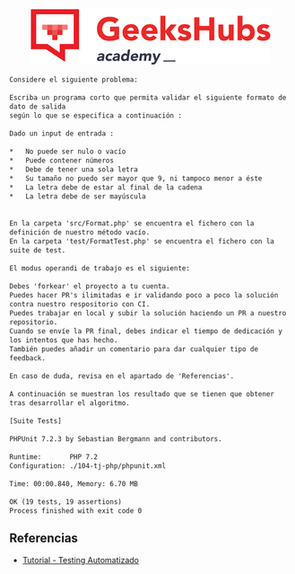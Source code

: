 <p align="center">
    <img src="https://github.com/GeeksHubsAcademy/2020-geekshubs-media/blob/master/image/logo.png" >	
</p>

    Considere el siguiente problema:

    Escriba un programa corto que permita validar el siguiente formato de dato de salida
    según lo que se especifica a continuación :
    
	Dado un input de entrada :

	* 	No puede ser nulo o vacío
    *	Puede contener números 
	*	Debe de tener una sola letra
	* 	Su tamaño no puedo ser mayor que 9, ni tampoco menor a éste
	*	La letra debe de estar al final de la cadena
	*	La letra debe de ser mayúscula


    En la carpeta 'src/Format.php' se encuentra el fichero con la definición de nuestro método vacío.
    En la carpeta 'test/FormatTest.php' se encuentra el fichero con la suite de test.

    El modus operandi de trabajo es el siguiente:
    
    Debes 'forkear' el proyecto a tu cuenta.
    Puedes hacer PR's ilimitadas e ir validando poco a poco la solución contra nuestro respositorio con CI.
    Puedes trabajar en local y subir la solución haciendo un PR a nuestro repositorio.
    Cuando se envíe la PR final, debes indicar el tiempo de dedicación y los intentos que has hecho.
    También puedes añadir un comentario para dar cualquier tipo de feedback.
    
    En caso de duda, revisa en el apartado de 'Referencias'.

    A continuación se muestran los resultado que se tienen que obtener tras desarrollar el algoritmo.
    
    [Suite Tests]

    PHPUnit 7.2.3 by Sebastian Bergmann and contributors.

    Runtime:       PHP 7.2
    Configuration: ./104-tj-php/phpunit.xml

    Time: 00:00.840, Memory: 6.70 MB

    OK (19 tests, 19 assertions)
    Process finished with exit code 0



## Referencias

* [Tutorial - Testing Automatizado](https://github.com/GeeksHubsAcademy/2020-js-vanilla-testing-FFFF/blob/master/README.md)   
